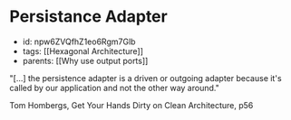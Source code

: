 # Persistance Adapter
* id: npw6ZVQfhZ1eo6Rgm7Glb
* tags: [[Hexagonal Architecture]]
* parents: [[Why use output ports]]

"[...] the persistence adapter is a driven or outgoing adapter because it's called by our application and not the other way around."

Tom Hombergs, Get Your Hands Dirty on Clean Architecture, p56